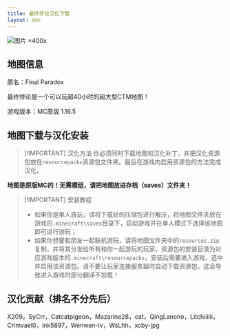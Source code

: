 ```yaml
---
title: 最终悖论汉化下载
layout: doc
---
```


![图片 =400x](/imgs/maps/final.jpg)

## 地图信息

原名：Final Paradox

最终悖论是一个可以玩超40小时的超大型CTM地图！

游戏版本：MC原版 1.16.5

<DownloadLinks :methods="[
  { id: 'mediafire', text: '下载地图（只要第一个）', icon: '/imgs/svg/mediafire.svg', link: 'https://www.mediafire.com/file/l6el23bvw6mrye1/Final_Paradox_v1.0.18.zip/file' },
  { id: 'mapdl', text: '下载汉化', icon: '/imgs/svg/lanzou.svg', link: 'https://vmhanhuazu.lanzouy.com/s/fp-vmct-cn' },
  { id: 'bilibili', text: '宣传片', icon: '/imgs/svg/bilibili.svg', link: 'https://www.bilibili.com/video/BV1Fy4y1w7bE/' },
  { id: 'lazy', text: '懒汉下载', icon: '/imgs/logo/logo_64.png', link: 'https://vmhanhuazu.lanzouy.com/s/fp-vmct-cn' }
]" />

## 地图下载与汉化安装

> [!IMPORTANT] 汉化方法
> 你必须同时下载地图和汉化补丁，并把汉化资源包放在`resourcepacks`资源包文件夹。最后在游戏内启用资源包的方法完成汉化。

**地图是原版MC的！无需模组，请把地图放进存档（saves）文件夹！**

> [!IMPORTANT] 安装教程
>
> - 如果你是单人游玩，请将下载好的压缩包进行解压，将地图文件夹放在游戏的`.minecraft\saves`目录下，启动游戏并在单人模式下选择该地图即可进行游玩；
> - 如果你想要和朋友一起联机游玩，请将地图文件夹中的`resources.zip`复制，并将其分发给所有和你一起游玩的玩家，资源包的安装目录为对应游戏版本的`.minecraft\resourcepacks`，安装后需要进入游戏，选中并启用该资源包。请不要让玩家连接服务器时自动下载资源包，这会导致进入游戏时部分翻译不加载！

## 汉化贡献（排名不分先后）

X209，SyCrr，Catcatpigeon，Mazarine28，cat，QingLanono，Litchiiiiii，Crimvael0，ink5897，Wenwen-lv，WsLhh，xcby-jpg

<DocSupport />
